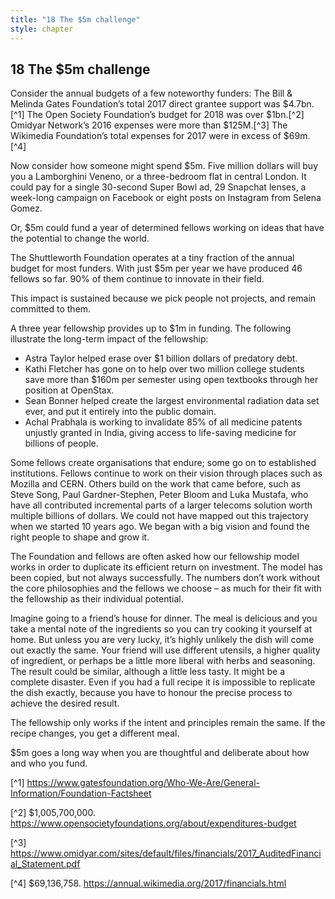 ```yaml
---
title: "18 The $5m challenge"
style: chapter
---
```


## **18** The $5m challenge

Consider the annual budgets of a few noteworthy funders: The Bill & Melinda Gates Foundation’s total 2017 direct grantee support was $4.7bn.[^1] The Open Society Foundation’s budget for 2018 was over $1bn.[^2] Omidyar Network’s 2016 expenses were more than $125M.[^3] The Wikimedia Foundation’s total expenses for 2017 were in excess of $69m. [^4]

Now consider how someone might spend $5m. Five million dollars will buy you a Lamborghini Veneno, or a three-bedroom flat in central London. It could pay for a single 30-second Super Bowl ad, 29 Snapchat lenses, a week-long campaign on Facebook or eight posts on Instagram from Selena Gomez.

Or, $5m could fund a year of determined fellows working on ideas that have the potential to change the world.

The Shuttleworth Foundation operates at a tiny fraction of the annual budget for most funders. With just $5m per year we have produced 46 fellows so far. 90% of them continue to innovate in their field.

This impact is sustained because we pick people not projects, and remain committed to them.

A three year fellowship provides up to $1m in funding. The following illustrate the long-term impact of the fellowship:

* Astra Taylor helped erase over $1 billion dollars of predatory debt.
* Kathi Fletcher has gone on to help over two million college students save more than $160m per semester using open textbooks through her position at OpenStax.
* Sean Bonner helped create the largest environmental radiation data set ever, and put it entirely into the public domain.
* Achal Prabhala is working to invalidate 85% of all medicine patents unjustly granted in India, giving access to life-saving medicine for billions of people.

Some fellows create organisations that endure; some go on to established institutions. Fellows continue to work on their vision through places such as Mozilla and CERN. Others build on the work that came before, such as Steve Song, Paul Gardner-Stephen, Peter Bloom and Luka Mustafa, who have all contributed incremental parts of a larger telecoms solution worth multiple billions of dollars. We could not have mapped out this trajectory when we started 10 years ago. We began with a big vision and found the right people to shape and grow it.

The Foundation and fellows are often asked how our fellowship model works in order to duplicate its efficient return on investment. The model has been copied, but not always successfully. The numbers don’t work without the core philosophies and the fellows we choose – as much for their fit with the fellowship as their individual potential.

Imagine going to a friend’s house for dinner. The meal is delicious and you take a mental note of the ingredients so you can try cooking it yourself at home. But unless you are very lucky, it’s highly unlikely the dish will come out exactly the same. Your friend will use different utensils, a higher quality of ingredient, or perhaps be a little more liberal with herbs and seasoning. The result could be similar, although a little less tasty. It might be a complete disaster. Even if you had a full recipe it is impossible to replicate the dish exactly, because you have to honour the precise process to achieve the desired result.

The fellowship only works if the intent and principles remain the same. If the recipe changes, you get a different meal.

$5m goes a long way when you are thoughtful and deliberate about how and who you fund.

[^1] https://www.gatesfoundation.org/Who-We-Are/General-Information/Foundation-Factsheet

[^2] $1,005,700,000. https://www.opensocietyfoundations.org/about/expenditures-budget

[^3] https://www.omidyar.com/sites/default/files/financials/2017_AuditedFinancial_Statement.pdf

[^4] $69,136,758. https://annual.wikimedia.org/2017/financials.html
